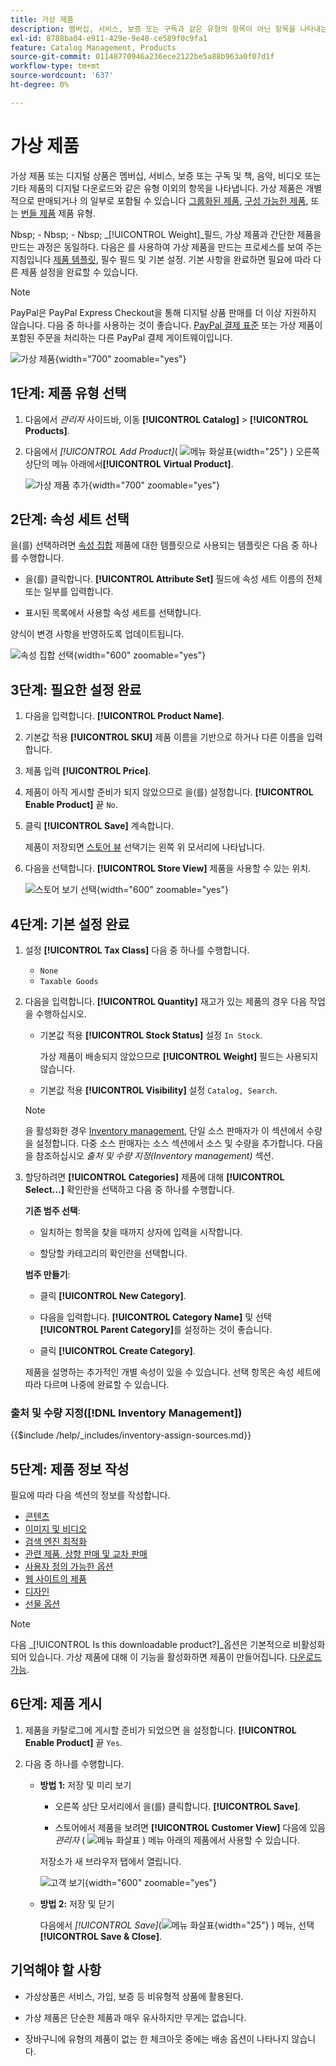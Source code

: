 ```yaml
---
title: 가상 제품
description: 멤버십, 서비스, 보증 또는 구독과 같은 유형의 항목이 아닌 항목을 나타내는 가상 제품을 만드는 방법을 알아봅니다.
exl-id: 8788ba04-e911-429e-9e48-ce589f0c9fa1
feature: Catalog Management, Products
source-git-commit: 01148770946a236ece2122be5a88b963a0f07d1f
workflow-type: tm+mt
source-wordcount: '637'
ht-degree: 0%

---
```


# 가상 제품

가상 제품 또는 디지털 상품은 멤버십, 서비스, 보증 또는 구독 및 책, 음악, 비디오 또는 기타 제품의 디지털 다운로드와 같은 유형 이외의 항목을 나타냅니다. 가상 제품은 개별적으로 판매되거나 의 일부로 포함될 수 있습니다 [그룹화된 제품](product-create-grouped.md), [구성 가능한 제품](product-create-configurable.md), 또는 [번들 제품](product-create-bundle.md) 제품 유형.

Nbsp; - Nbsp; - Nbsp; _[!UICONTROL Weight]_필드, 가상 제품과 간단한 제품을 만드는 과정은 동일하다. 다음은 를 사용하여 가상 제품을 만드는 프로세스를 보여 주는 지침입니다 [제품 템플릿](attribute-sets.md), 필수 필드 및 기본 설정. 기본 사항을 완료하면 필요에 따라 다른 제품 설정을 완료할 수 있습니다.

>[!NOTE]
>
>PayPal은 PayPal Express Checkout을 통해 디지털 상품 판매를 더 이상 지원하지 않습니다. 다음 중 하나를 사용하는 것이 좋습니다. [PayPal 결제 표준](../stores-purchase/paypal-payments-standard.md) 또는 가상 제품이 포함된 주문을 처리하는 다른 PayPal 결제 게이트웨이입니다.

![가상 제품](./assets/product-virtual-membership.png){width="700" zoomable="yes"}

## 1단계: 제품 유형 선택

1. 다음에서 _관리자_ 사이드바, 이동 **[!UICONTROL Catalog]** > **[!UICONTROL Products]**.

1. 다음에서 _[!UICONTROL Add Product]_( ![메뉴 화살표](../assets/icon-menu-down-arrow-red.png){width="25"} ) 오른쪽 상단의 메뉴 아래에서&#x200B;**[!UICONTROL Virtual Product]**.

   ![가상 제품 추가](./assets/product-add-virtual.png){width="700" zoomable="yes"}

## 2단계: 속성 세트 선택

을(를) 선택하려면 [속성 집합](attribute-sets.md) 제품에 대한 템플릿으로 사용되는 템플릿은 다음 중 하나를 수행합니다.

- 을(를) 클릭합니다. **[!UICONTROL Attribute Set]** 필드에 속성 세트 이름의 전체 또는 일부를 입력합니다.

- 표시된 목록에서 사용할 속성 세트를 선택합니다.

양식이 변경 사항을 반영하도록 업데이트됩니다.

![속성 집합 선택](./assets/product-create-choose-attribute-set.png){width="600" zoomable="yes"}

## 3단계: 필요한 설정 완료

1. 다음을 입력합니다. **[!UICONTROL Product Name]**.

1. 기본값 적용 **[!UICONTROL SKU]** 제품 이름을 기반으로 하거나 다른 이름을 입력합니다.

1. 제품 입력 **[!UICONTROL Price]**.

1. 제품이 아직 게시할 준비가 되지 않았으므로 을(를) 설정합니다. **[!UICONTROL Enable Product]** 끝 `No`.

1. 클릭 **[!UICONTROL Save]** 계속합니다.

   제품이 저장되면 [스토어 뷰](introduction.md#product-scope) 선택기는 왼쪽 위 모서리에 나타납니다.

1. 다음을 선택합니다. **[!UICONTROL Store View]** 제품을 사용할 수 있는 위치.

   ![스토어 보기 선택](./assets/product-create-store-view-choose.png){width="600" zoomable="yes"}

## 4단계: 기본 설정 완료

1. 설정 **[!UICONTROL Tax Class]** 다음 중 하나를 수행합니다.

   - `None`
   - `Taxable Goods`

1. 다음을 입력합니다. **[!UICONTROL Quantity]** 재고가 있는 제품의 경우 다음 작업을 수행하십시오.

   - 기본값 적용 **[!UICONTROL Stock Status]** 설정 `In Stock`.

     가상 제품이 배송되지 않았으므로 **[!UICONTROL Weight]** 필드는 사용되지 않습니다.

   - 기본값 적용 **[!UICONTROL Visibility]** 설정 `Catalog, Search`.

   >[!NOTE]
   >
   >을 활성화한 경우 [Inventory management](../inventory-management/introduction.md), 단일 소스 판매자가 이 섹션에서 수량을 설정합니다. 다중 소스 판매자는 소스 섹션에서 소스 및 수량을 추가합니다. 다음을 참조하십시오 _출처 및 수량 지정(Inventory management)_ 섹션.

1. 할당하려면 **[!UICONTROL Categories]** 제품에 대해 **[!UICONTROL Select…]** 확인란을 선택하고 다음 중 하나를 수행합니다.

   **기존 범주 선택**:

   - 일치하는 항목을 찾을 때까지 상자에 입력을 시작합니다.

   - 할당할 카테고리의 확인란을 선택합니다.

   **범주 만들기**:

   - 클릭 **[!UICONTROL New Category]**.

   - 다음을 입력합니다. **[!UICONTROL Category Name]** 및 선택 **[!UICONTROL Parent Category]**&#x200B;를 설정하는 것이 좋습니다.

   - 클릭 **[!UICONTROL Create Category]**.

   제품을 설명하는 추가적인 개별 속성이 있을 수 있습니다. 선택 항목은 속성 세트에 따라 다르며 나중에 완료할 수 있습니다.

### 출처 및 수량 지정([!DNL Inventory Management])

{{$include /help/_includes/inventory-assign-sources.md}}

## 5단계: 제품 정보 작성

필요에 따라 다음 섹션의 정보를 작성합니다.

- [콘텐츠](product-content.md)
- [이미지 및 비디오](product-images-and-video.md)
- [검색 엔진 최적화](product-search-engine-optimization.md)
- [관련 제품, 상향 판매 및 교차 판매](related-products-up-sells-cross-sells.md)
- [사용자 정의 가능한 옵션](settings-advanced-custom-options.md)
- [웹 사이트의 제품](settings-basic-websites.md)
- [디자인](settings-advanced-design.md)
- [선물 옵션](product-gift-options.md)

>[!NOTE]
>
>다음 _[!UICONTROL Is this downloadable product?]_옵션은 기본적으로 비활성화되어 있습니다. 가상 제품에 대해 이 기능을 활성화하면 제품이 만들어집니다. [다운로드 가능](product-create-downloadable.md#downloadable-product).

## 6단계: 제품 게시

1. 제품을 카탈로그에 게시할 준비가 되었으면 을 설정합니다. **[!UICONTROL Enable Product]** 끝 `Yes`.

1. 다음 중 하나를 수행합니다.

   - **방법 1:** 저장 및 미리 보기

      - 오른쪽 상단 모서리에서 을(를) 클릭합니다. **[!UICONTROL Save]**.

      - 스토어에서 제품을 보려면 **[!UICONTROL Customer View]** 다음에 있음 _관리자_ ( ![메뉴 화살표](../assets/icon-menu-down-arrow-black.png) ) 메뉴 아래의 제품에서 사용할 수 있습니다.

     저장소가 새 브라우저 탭에서 열립니다.

     ![고객 보기](./assets/product-admin-customer-view.png){width="600" zoomable="yes"}

   - **방법 2:** 저장 및 닫기

     다음에서 _[!UICONTROL Save]_(![메뉴 화살표](../assets/icon-menu-down-arrow-red.png){width="25"} ) 메뉴, 선택&#x200B;**[!UICONTROL Save & Close]**.

## 기억해야 할 사항

- 가상상품은 서비스, 가입, 보증 등 비유형적 상품에 활용된다.

- 가상 제품은 단순한 제품과 매우 유사하지만 무게는 없습니다.

- 장바구니에 유형의 제품이 없는 한 체크아웃 중에는 배송 옵션이 나타나지 않습니다.
